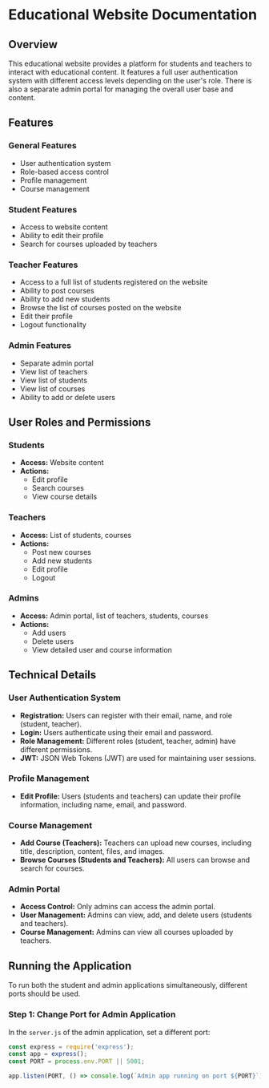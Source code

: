 # Educational Website Documentation

## Overview

This educational website provides a platform for students and teachers to interact with educational content. It features a full user authentication system with different access levels depending on the user's role. There is also a separate admin portal for managing the overall user base and content.

## Features

### General Features

- User authentication system
- Role-based access control
- Profile management
- Course management

### Student Features

- Access to website content
- Ability to edit their profile
- Search for courses uploaded by teachers

### Teacher Features

- Access to a full list of students registered on the website
- Ability to post courses
- Ability to add new students
- Browse the list of courses posted on the website
- Edit their profile
- Logout functionality

### Admin Features

- Separate admin portal
- View list of teachers
- View list of students
- View list of courses
- Ability to add or delete users

## User Roles and Permissions

### Students

- **Access:** Website content
- **Actions:** 
  - Edit profile
  - Search courses
  - View course details

### Teachers

- **Access:** List of students, courses
- **Actions:** 
  - Post new courses
  - Add new students
  - Edit profile
  - Logout

### Admins

- **Access:** Admin portal, list of teachers, students, courses
- **Actions:** 
  - Add users
  - Delete users
  - View detailed user and course information

## Technical Details

### User Authentication System

- **Registration:** Users can register with their email, name, and role (student, teacher).
- **Login:** Users authenticate using their email and password.
- **Role Management:** Different roles (student, teacher, admin) have different permissions.
- **JWT:** JSON Web Tokens (JWT) are used for maintaining user sessions.

### Profile Management

- **Edit Profile:** Users (students and teachers) can update their profile information, including name, email, and password.

### Course Management

- **Add Course (Teachers):** Teachers can upload new courses, including title, description, content, files, and images.
- **Browse Courses (Students and Teachers):** All users can browse and search for courses.

### Admin Portal

- **Access Control:** Only admins can access the admin portal.
- **User Management:** Admins can view, add, and delete users (students and teachers).
- **Course Management:** Admins can view all courses uploaded by teachers.

## Running the Application

To run both the student and admin applications simultaneously, different ports should be used.

### Step 1: Change Port for Admin Application

In the `server.js` of the admin application, set a different port:

```javascript
const express = require('express');
const app = express();
const PORT = process.env.PORT || 5001;

app.listen(PORT, () => console.log(`Admin app running on port ${PORT}`));
